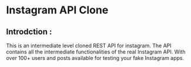 # Instagram API Clone
  ## Introdction :
  This is an intermediate level cloned REST API for instagram.
  The API contains all the intermediate functionalities of the real Instagram API.
  With over 100+ users and posts available for testing your fake Instagram apps.
